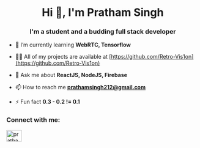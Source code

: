 <h1 align="center">Hi 👋, I'm Pratham Singh</h1>
<h3 align="center">I'm a student and a budding full stack developer</h3>

- 🌱 I’m currently learning **WebRTC, Tensorflow**

- 👨‍💻 All of my projects are available at [https://github.com/Retro-Vis1on](https://github.com/Retro-Vis1on)

- 💬 Ask me about **ReactJS, NodeJS, Firebase**

- 📫 How to reach me **prathamsingh212@gmail.com**

- ⚡ Fun fact **0.3 - 0.2 != 0.1**

<h3 align="left">Connect with me:</h3>
<a href="https://linkedin.com/in/pratham-singh-4971ab19a" target="blank" style="width:100%"><img align="center" src="https://img.icons8.com/material-sharp/48/000000/linkedin--v2.png" alt="pratham-singh-4971ab19a" height="30" width="40" /></a>
